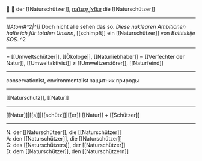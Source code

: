 🌳 🔵 der [[Naturschützer]], [naˈtuːɐ̯ˌʃʏt͡sɐ](https://youglish.com/pronounce/Naturschützer/german)
die [[Naturschützer]]

---
*[[Atom#^2|^]]* Doch nicht alle sehen das so. *Diese nuklearen Ambitionen halte ich für totalen Unsinn*, [[schimpft]] ein [[Naturschützer]] von *Baltitskije SOS*. ^2

---
= [[Umweltschützer]], [[Ökologe]], [[Naturliebhaber]]
≈ [[Verfechter der Natur]], [[Umweltaktivist]]
≠ [[Umweltzerstörer]], [[Naturfeind]]

---
conservationist, environmentalist
защитник природы

---
[[Naturschutz]], [[Natur]]

---
[[Natur]]|[[s]]|[[schütz]]|[[er]]
[[Natur]] + [[Schützer]]


---
N: der [[Naturschützer]], die [[Naturschützer]]  
A: den [[Naturschützer]], die [[Naturschützer]]  
G: des [[Naturschützers]], der [[Naturschützer]]  
D: dem [[Naturschützer]], den [[Naturschützern]]
